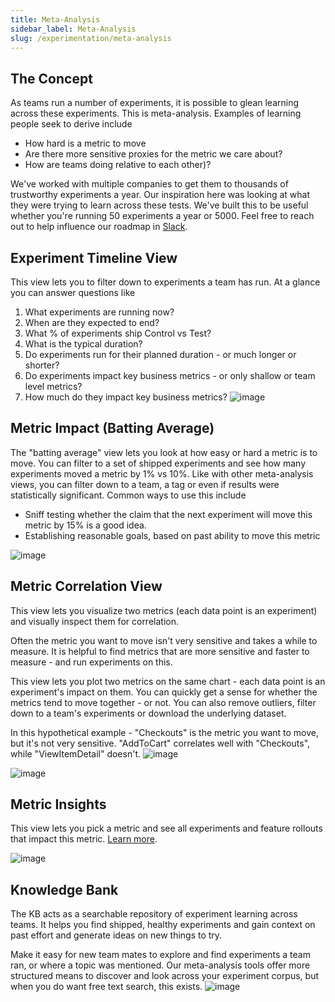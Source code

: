 ```yaml
---
title: Meta-Analysis
sidebar_label: Meta-Analysis
slug: /experimentation/meta-analysis
---
```


## The Concept
As teams run a number of experiments, it is possible to glean learning across these experiments. This is meta-analysis. Examples of learning people seek to derive include
- How hard is a metric to move
- Are there more sensitive proxies for the metric we care about?
- How are teams doing relative to each other)?

We've worked with multiple companies to get them to thousands of trustworthy experiments a year. Our inspiration here was looking at what they were trying to learn across these tests. We've built this to be useful whether you're running 50 experiments a year or 5000. Feel free to reach out to help influence our roadmap in [Slack](https://statsig.com/slack).

## Experiment Timeline View
This view lets you to filter down to experiments a team has run. At a glance you can answer questions like
1. What experiments are running now?
2. When are they expected to end?
3. What % of experiments ship Control vs Test?
4. What is the typical duration?
5. Do experiments run for their planned duration - or much longer or shorter?
6. Do experiments impact key business metrics - or only shallow or team level metrics?
7. How much do they impact key business metrics?
![image](https://github.com/user-attachments/assets/d1e1db49-18b4-46af-93f7-4c0e58c5bdb0)


## Metric Impact (Batting Average)
The "batting average" view lets you look at how easy or hard a metric is to move. You can filter to a set of shipped experiments and see how many experiments moved a metric by 1% vs 10%. Like with other meta-analysis views, you can filter down to a team, a tag or even if results were statistically significant. 
Common ways to use this include
- Sniff testing whether the claim that the next experiment will move this metric by 15% is a good idea.
- Establishing reasonable goals, based on past ability to move this metric

![image](https://github.com/user-attachments/assets/72f987a4-02ba-4937-9f3d-06892c55e4e9)


## Metric Correlation View
This view lets you visualize two metrics (each data point is an experiment) and visually inspect them for correlation. 

Often the metric you want to move isn't very sensitive and takes a while to measure. It is helpful to find metrics that are more sensitive and faster to measure - and run experiments on this.

This view lets you plot two metrics on the same chart - each data point is an experiment's impact on them. You can quickly get a sense for whether the metrics tend to move together - or not. You can also remove outliers, filter down to a team's experiments or download the underlying dataset.

In this hypothetical example - "Checkouts" is the metric you want to move, but it's not very sensitive. "AddToCart" correlates well with "Checkouts", while "ViewItemDetail" doesn't.
![image](https://github.com/statsig-io/docs/assets/31516123/016285b0-cdc4-46a4-8fdf-204b20b5b0e4)

![image](https://github.com/statsig-io/docs/assets/31516123/c29e5d7d-d8b6-4841-acaf-8d521a5db398)


## Metric Insights
This view lets you pick a metric and see all experiments and feature rollouts that impact this metric. [Learn more](https://docs.statsig.com/insights).

![image](https://github.com/statsig-io/docs/assets/31516123/6f7daa5e-adf3-4e3c-a9dd-53f7cb8e5498)

## Knowledge Bank
The KB acts as a searchable repository of experiment learning across teams. It helps you find shipped, healthy experiments and gain context on past effort and generate ideas on new things to try. 

Make it easy for new team mates to explore and find experiments a team ran, or where a topic was mentioned. Our meta-analysis tools offer more structured  means to discover and look across your experiment corpus, but when you do want free text search, this exists. 
![image](https://github.com/user-attachments/assets/860430c4-a754-4ff8-aa85-8bf49a755801)


